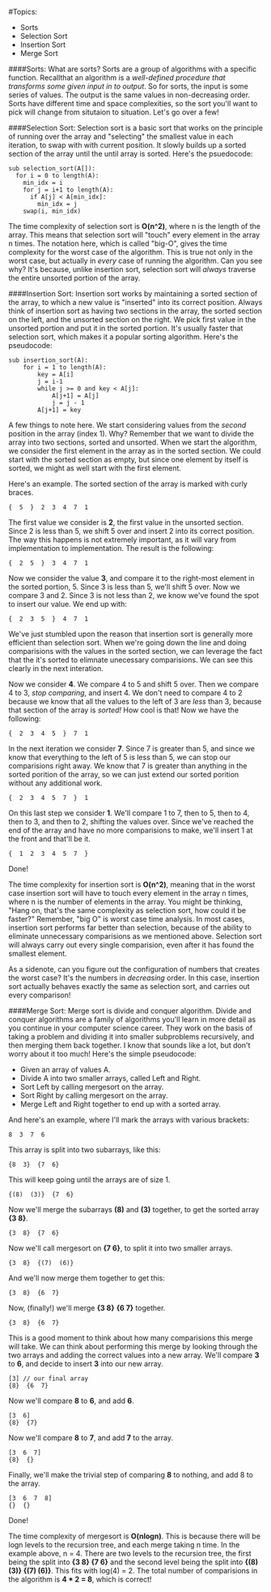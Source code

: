 #Topics:
- Sorts
- Selection Sort
- Insertion Sort
- Merge Sort

####Sorts:
What are sorts? Sorts are a group of algorithms with a specific function. Recallthat an algorithm is a <em>well-defined procedure that transforms some given input in to output</em>. So for sorts, the input is some series of values. The output is the same values in non-decreasing order. Sorts have different time and space complexities, so the sort you'll want to pick will change from situtaion to situation. Let's go over a few!

####Selection Sort:
Selection sort is a basic sort that works on the principle of running over the array and "selecting" the smallest value in each iteration, to swap with with current position. It slowly builds up a sorted section of the array until the until array is sorted. Here's the psuedocode:

	sub selection_sort(A[]):
	  for i = 0 to length(A):
	    min_idx = i
	    for j = i+1 to length(A):
	      if A[j] < A[min_idx]:
	        min_idx = j
	    swap(i, min_idx)

The time complexity of selection sort is <b>O(n^2)</b>, where n is the length of the array. This means that selection sort will "touch" every element in the array n times. The notation here, which is called "big-O", gives the time complexity for the worst case of the algorithm. This is true not only in the worst case, but actually in <em>every</em> case of running the algorithm. Can you see why? It's because, unlike insertion sort, selection sort will <em>always</em> traverse the entire unsorted portion of the array.

####Insertion Sort:
Insertion sort works by maintaining a sorted section of the array, to which a new value is "inserted" into its correct position. Always think of insertion sort as having two sections in the array, the sorted section on the left, and the unsorted section on the right. We pick first value in the unsorted portion and put it in the sorted portion. It's usually faster that selection sort, which makes it a popular sorting algorithm. Here's the pseudocode:

	sub insertion_sort(A):
		for i = 1 to length(A):
			key = A[i]
			j = i-1
			while j >= 0 and key < A[j]:
				A[j+1] = A[j]
				j = j - 1
			A[j+1] = key


A few things to note here. We start considering values from the <em>second</em> position in the array (index 1). Why? Remember that we want to divide the array into two sections, sorted and unsorted. When we start the algorithm, we consider the first element in the array as in the sorted section. We could start with the sorted section as empty, but since one element by itself is sorted, we might as well start with the first element.

Here's an example. The sorted section of the array is marked with curly braces.

	{  5  }  2  3  4  7  1

The first value we consider is <b>2</b>, the first value in the unsorted section. Since 2 is less than 5, we shift 5 over and insert 2 into its correct position. The way this happens is not extremely important, as it will vary from implementation to implementation. The result is the following:

	{  2  5  }  3  4  7  1

Now we consider the value <b>3</b>, and compare it to the right-most element in the sorted portion, 5. Since 3 is less than 5, we'll shift 5 over. Now we compare 3 and 2. Since 3 is not less than 2, we know we've found the spot to insert our value. We end up with:

	{  2  3  5  }  4  7  1

We've just stumbled upon the reason that insertion sort is generally more efficient than selection sort. When we're going down the line and doing comparisions with the values in the sorted section, we can leverage the fact that the it's sorted to elimnate unecessary comparisions. We can see this clearly in the next interation.

Now we consider <b>4</b>. We compare 4 to 5 and shift 5 over. Then we compare 4 to 3, <em>stop comparing</em>, and insert 4. We don't need to compare 4 to 2 because we know that all the values to the left of 3 are <em>less</em> than 3, because that section of the array is <em>sorted!</em> How cool is that! Now we have the following:

	{  2  3  4  5  }  7  1

In the next iteration we consider <b>7</b>. Since 7 is greater than 5, and since we know that everything to the left of 5 is less than 5, we can stop our comparisions right away. We know that 7 is greater than anything in the sorted porition of the array, so we can just extend our sorted porition without any additional work.

	{  2  3  4  5  7  }  1

On this last step we consider <b>1</b>. We'll compare 1 to 7, then to 5, then to 4, then to 3, and then to 2, shifting the values over. Since we've reached the end of the array and have no more comparisions to make, we'll insert 1 at the front and that'll be it.

	{  1  2  3  4  5  7  }

Done!

The time complexity for insertion sort is <b>O(n^2)</b>, meaning that in the worst case insertion sort will have to touch every element in the array n times, where n is the number of elements in the array. You might be thinking, "Hang on, that's the same complexity as selection sort, how could it be faster?" Remember, "big O" is worst case time analysis. In most cases, insertion sort performs far better than selection, because of the ability to eliminate unnecessary comparisions as we mentioned above. Selection sort will always carry out every single comparision, even after it has found the smallest element.

As a sidenote, can you figure out the configuration of numbers that creates the worst case? It's the numbers in <em>decreasing</em> order. In this case, insertion sort actually behaves exactly the same as selection sort, and carries out every comparison!

####Merge Sort:
Merge sort is divide and conquer algorithm. Divide and conquer algorithms are a family of algorithms you'll learn in more detail as you continue in your computer science career. They work on the basis of taking a problem and dividing it into smaller subproblems recursively, and then merging them back together. I know that sounds like a lot, but don't worry about it too much! Here's the simple pseudocode:

- Given an array of values A.
- Divide A into two smaller arrays, called Left and Right.
- Sort Left by calling mergesort on the array.
- Sort Right by calling mergesort on the array.
- Merge Left and Right together to end up with a sorted array.

And here's an example, where I'll mark the arrays with various brackets:

	8  3  7  6

This array is split into two subarrays, like this:

	{8  3}  {7  6}

This will keep going until the arrays are of size 1.

	{(8)  (3)}  {7  6}

Now we'll merge the subarrays <b>(8)</b> and <b>(3)</b> together, to get the sorted array <b>{3  8}</b>.

	{3  8}  {7  6}

Now we'll call mergesort on <b>{7  6}</b>, to split it into two smaller arrays.

	{3  8}  {(7)  (6)}

And we'll now merge them together to get this:

	{3  8}  {6  7}

Now, (finally!) we'll merge <b>{3  8}</b>  <b>{6  7}</b> together.

	{3  8}  {6  7}

This is a good moment to think about how many comparisions this merge will take. We can think about performing this merge by looking through the two arrays and adding the correct values into a new array. We'll compare <b>3</b> to <b>6</b>, and decide to insert <b>3</b> into our new array. 

	[3] // our final array
	{8}  {6  7}

Now we'll compare <b>8</b> to <b>6</b>, and add <b>6</b>.

	[3  6]
	{8}  {7}

Now we'll compare <b>8</b> to <b>7</b>, and add <b>7</b> to the array.

	[3  6  7]
	{8}  {}

Finally, we'll make the trivial step of comparing <b>8</b> to nothing, and add 8 to the array.

	[3  6  7  8]
	{}  {}

Done!

The time complexity of mergesort is <b>O(nlogn)</b>. This is because there will be logn levels to the recursion tree, and each merge taking n time. In the example above, n = 4. There are two levels to the recursion tree, the first being the split into  <b>{3  8}  {7  6}</b> and the second level being the split into 	<b>{(8)  (3)}  {(7)  (6)}</b>. This fits with log(4) = 2. The total number of comparisions in the algorithm is <b>4 * 2 = 8</b>, which is correct!
